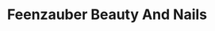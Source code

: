 ---
title: "Feenzauber Beauty And Nails"
url: /oldenburg/feenzauber-beauty-and-nails/
shop: Kosmetik
---